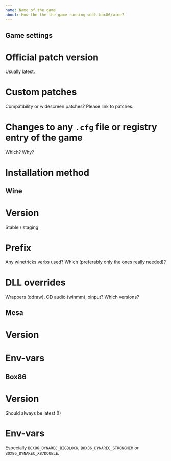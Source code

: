 ```yaml
---
name: Name of the game
about: How the the the game running with box86/wine?
---
```


## Game settings
# Official patch version
Usually latest.
# Custom patches 
Compatibility or widescreen patches? Please link to patches.
# Changes to any ```.cfg``` file or registry entry of the game
Which? Why?
# Installation method

## Wine
# Version
Stable / staging
# Prefix 
Any winetricks verbs used? Which (preferably only the ones really needed)?
# DLL overrides 
Wrappers (ddraw), CD audio (winmm), xinput? Which versions?

## Mesa
# Version
# Env-vars

## Box86
# Version
Should always be latest (!)
# Env-vars
Especially ```BOX86_DYNAREC_BIGBLOCK```, ```BOX86_DYNAREC_STRONGMEM``` or ```BOX86_DYNAREC_X87DOUBLE```.
